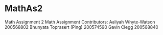 # MathAs2
 Math Assignment 2
Math Assignment Contributors:
Aaliyah Whyte-Watson 200568802
Bhunyata Toprasert (Ping) 200574590
Gavin Clegg 200568840
